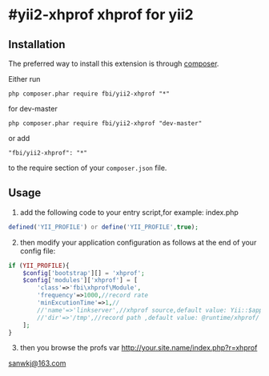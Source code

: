 #yii2-xhprof
xhprof for yii2
========================

Installation
------------

The preferred way to install this extension is through [composer](http://getcomposer.org/download/).

Either run

```
php composer.phar require fbi/yii2-xhprof "*"
```

for dev-master

```
php composer.phar require fbi/yii2-xhprof "dev-master"
```

or add

```
"fbi/yii2-xhprof": "*"
```

to the require section of your `composer.json` file.


Usage
-----

1. add the following code to your entry script,for example: index.php
```php
defined('YII_PROFILE') or define('YII_PROFILE',true);
```

2. then modify your application configuration as follows at the end of your config file:

```php
if (YII_PROFILE){
	$config['bootstrap'][] = 'xhprof';
	$config['modules']['xhprof'] = [
		'class'=>'fbi\xhprof\Module',
		'frequency'=>1000,//record rate
		'minExcutionTime'=>1,//
		//'name'=>'linkserver',//xhprof source,default value: Yii::$app->id
		//'dir'=>'/tmp',//record path ,default value: @runtime/xhprof/
	];
}
```

3. then you browse the profs var http://your.site.name/index.php?r=xhprof

[sanwkj@163.com](mailto:sanwkj@163.com?subject=yii2-xhprof)